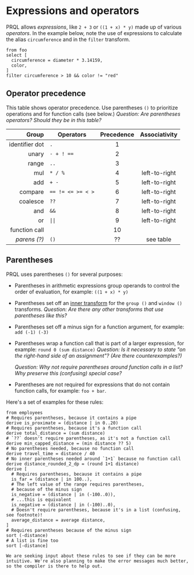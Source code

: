 # Expressions and operators

PRQL allows _expressions_, like `2 + 3` or `((1 + x) * y)` made up of various _operators_. 
In the example below, note the use of expressions to calculate the
alias `circumference` and in the `filter` transform.

```prql
from foo
select [
  circumference = diameter * 3.14159,
  color,
]
filter circumference > 10 && color != "red"
```

## Operator precedence

This table shows operator precedence.
Use parentheses `()` to prioritize operations and for function calls (see below.)
_Question: Are parentheses operators? Should they be in this table?_

<!-- markdownlint-disable MD033 — the `|` characters need to be escaped, and surrounded with tags rather than backticks   -->

| Group           | Operators         | Precedence   | Associativity   |
| --------------: | ----------------- | :----------: | :-------------: |
| identifier dot  | `.`               | 1            |                 |
| unary           | `- + ! ==`        | 2            |                 |
| range           | `..`              | 3            |                 |
| mul             | `* / %`           | 4            | left-to-right   |
| add             | `+ -`             | 5            | left-to-right   |
| compare         | `== != <= >= < >` | 6            | left-to-right   |
| coalesce        | `??`              | 7            | left-to-right   |
| and             | `&&`              | 8            | left-to-right   |
| or              | <code>\|\|</code> | 9            | left-to-right   |
| function call   |                   | 10           |                 |
| _parens (?)_    | `()`              | ??           |   see table     |

## Parentheses

PRQL uses parentheses `()` for several purposes:

- Parentheses in arithmetic expressions group operands to control the order of evaluation, for example: `((1 + x) * y)`

- Parentheses set off an [inner transform](./inner-transforms.md) for the `group ()` and `window ()` transforms. _Question: Are there any other transforms that use parentheses like this?_

- Parentheses set off a minus sign for a function argument, for example: `add (-1) (-3)`

- Parentheses wrap a function call that is part of a larger expression, for example: `round 0 (sum distance)` _Question: Is it necessary to state "on the right-hand side of an assignment"? (Are there counterexamples?)_ 

   _Question: Why not require parentheses around function calls in a list? Why preserve this (confusing) special case?_

- Parentheses are not required for expressions that do not contain function calls, for example: `foo + bar`. 

Here's a set of examples for these rules:

```prql no-fmt
from employees
# Requires parentheses, because it contains a pipe
derive is_proximate = (distance | in 0..20)
# Requires parentheses, because it's a function call
derive total_distance = (sum distance)
# `??` doesn't require parentheses, as it's not a function call
derive min_capped_distance = (min distance ?? 5)
# No parentheses needed, because no function call
derive travel_time = distance / 40
# No inner parentheses needed around `1+1` because no function call
derive distance_rounded_2_dp = (round 1+1 distance)
derive [
  # Requires parentheses, because it contains a pipe
  is_far = (distance | in 100..),
  # The left value of the range requires parentheses,
  # because of the minus sign
  is_negative = (distance | in (-100..0)),
  # ...this is equivalent
  is_negative = (distance | in (-100)..0),
  # Doesn't require parentheses, because it's in a list (confusing, see footnote)!
  average_distance = average distance,
]
# Requires parentheses because of the minus sign
sort (-distance)
# A list is fine too
sort [-distance]
```
 
```admonish note
We are seeking input about these rules to see if they can be more intuitive. We're also planning to make the error messages much better,
so the compiler is there to help out.
```
